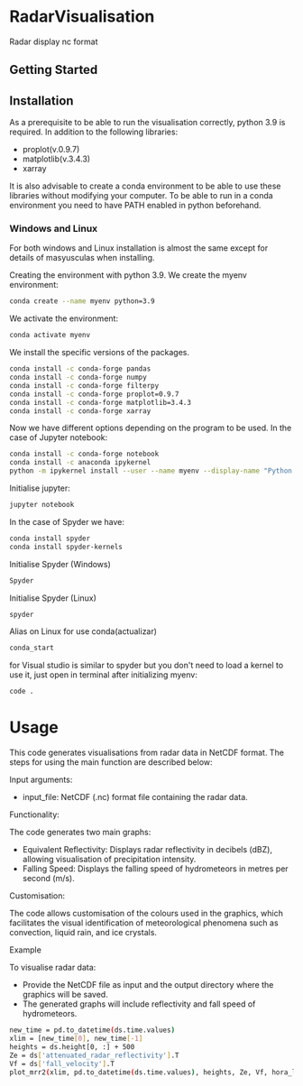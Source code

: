 # RadarVisualisation
Radar display nc format

## Getting Started

## Installation

As a prerequisite to be able to run the visualisation correctly, python 3.9 is required. In addition to the following libraries:

- proplot(v.0.9.7)
- matplotlib(v.3.4.3)
- xarray

It is also advisable to create a conda environment to be able to use these libraries without modifying your computer. To be able to run in a conda environment you need to have PATH enabled in python beforehand.

### Windows and Linux

For both windows and Linux installation is almost the same except for details of masyusculas when installing.

Creating the environment with python 3.9. We create the myenv environment:

```sh
conda create --name myenv python=3.9
```

We activate the environment:

```sh
conda activate myenv
```

We install the specific versions of the packages. 

```sh
conda install -c conda-forge pandas
conda install -c conda-forge numpy
conda install -c conda-forge filterpy
conda install -c conda-forge proplot=0.9.7
conda install -c conda-forge matplotlib=3.4.3
conda install -c conda-forge xarray
```


Now we have different options depending on the program to be used. In the case of Jupyter notebook:

```sh
conda install -c conda-forge notebook
conda install -c anaconda ipykernel
python -m ipykernel install --user --name myenv --display-name "Python (myenv)"
```

Initialise jupyter:

```sh
jupyter notebook
```
In the case of Spyder we have:

```sh
conda install spyder
conda install spyder-kernels
```

Initialise Spyder (Windows)

```sh
Spyder
```
Initialise Spyder (Linux)

```sh
spyder
```
Alias on Linux for use conda(actualizar)
```sh
conda_start
```

for Visual studio is similar to spyder but you don't need to load a kernel to use it, just open in terminal after initializing myenv:

```sh
code .
```

# Usage
This code generates visualisations from radar data in NetCDF format. The steps for using the main function are described below:

Input arguments:
- input_file: NetCDF (.nc) format file containing the radar data.

Functionality:

The code generates two main graphs:

- Equivalent Reflectivity: Displays radar reflectivity in decibels (dBZ), allowing visualisation of precipitation intensity.
- Falling Speed: Displays the falling speed of hydrometeors in metres per second (m/s).

Customisation:

The code allows customisation of the colours used in the graphics, which facilitates the visual identification of meteorological phenomena such as convection, liquid rain, and ice crystals.

Example

To visualise radar data:

- Provide the NetCDF file as input and the output directory where the graphics will be saved.
- The generated graphs will include reflectivity and fall speed of hydrometeors.


```sh
new_time = pd.to_datetime(ds.time.values)
xlim = [new_time[0], new_time[-1]
heights = ds.height[0, :] + 500
Ze = ds['attenuated_radar_reflectivity'].T
Vf = ds['fall_velocity'].T
plot_mrr2(xlim, pd.to_datetime(ds.time.values), heights, Ze, Vf, hora_local=False)
```


